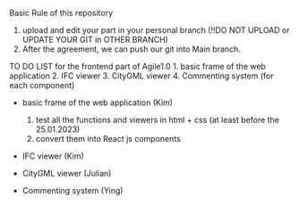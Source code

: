 Basic Rule of this repository

1. upload and edit your part in your personal branch
    (!!DO NOT UPLOAD or UPDATE YOUR GIT in OTHER BRANCH)
2. After the agreement, we can push our git into Main branch.



TO DO LIST for the frontend part of Agile1.0
 <the main goal of the Agile1.0>
    1. basic frame of the web application 
    2. IFC viewer 
    3. CityGML viewer
    4. Commenting system (for each component)


- basic frame of the web application (Kim)
    1. test all the functions and viewers in html + css (at least before the 25.01.2023)
    2. convert them into React js components

- IFC viewer (Kim)

- CityGML viewer (Julian)

- Commenting system (Ying)